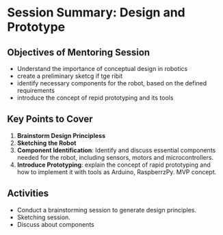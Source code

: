 # Session Summary: Design and Prototype
## Objectives of Mentoring Session
- Understand the importance of conceptual design in robotics
- create a preliminary sketcg if tge ribit
- identify necessary components for the robot, based on the defined requirements
- introduce the concept of repid prototyping and its tools

## Key Points to Cover
1. **Brainstorm Design Principless**
2. **Sketching the Robot**
3. **Component Identification**: Identify and discuss essential components needed for the robot, including sensors, motors and microcontrollers.
4. **Introduce Prototyping**: explain the concept of rapid prototyping and how to implement it with tools as Arduino, RaspberrzPy. MVP concept.


## Activities
- Conduct a brainstorming session to generate design principles.
- Sketching session.
- Discuss about components

